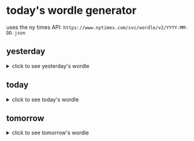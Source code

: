 # today's wordle generator

uses the ny times API: `https://www.nytimes.com/svc/wordle/v2/YYYY-MM-DD.json`

## yesterday

<details>
    <summary>click to see yesterday's wordle</summary>

    atlas

</details>

## today

<details>
    <summary>click to see today's wordle</summary>

    draft

</details>

## tomorrow

<details>
    <summary>click to see tomorrow's wordle</summary>

    wafer

</details>
